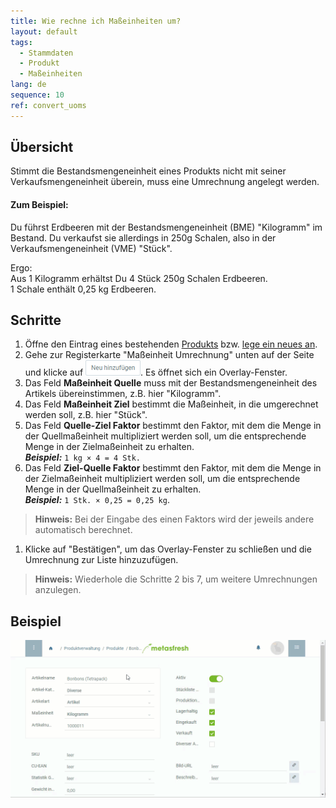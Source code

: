 ```yaml
---
title: Wie rechne ich Maßeinheiten um?
layout: default
tags:
  - Stammdaten
  - Produkt
  - Maßeinheiten
lang: de
sequence: 10
ref: convert_uoms
---
```


## Übersicht
Stimmt die Bestandsmengeneinheit eines Produkts nicht mit seiner Verkaufsmengeneinheit überein, muss eine Umrechnung angelegt werden.

#### Zum Beispiel:
Du führst Erdbeeren mit der Bestandsmengeneinheit (BME) "Kilogramm" im Bestand. Du verkaufst sie allerdings in 250g Schalen, also in der Verkaufsmengeneinheit (VME) "Stück".

Ergo:<br>
Aus 1 Kilogramm erhältst Du 4 Stück 250g Schalen Erdbeeren.<br>
1 Schale enthält 0,25 kg Erdbeeren.

## Schritte
1. Öffne den Eintrag eines bestehenden [Produkts](Menu) bzw. [lege ein neues an](NeuesProdukt).
1. Gehe zur Registerkarte "Maßeinheit Umrechnung" unten auf der Seite und klicke auf ![](assets/Neu_hinzufuegen_Button.png). Es öffnet sich ein Overlay-Fenster.
1. Das Feld **Maßeinheit Quelle** muss mit der Bestandsmengeneinheit des Artikels übereinstimmen, z.B. hier "Kilogramm".
1. Das Feld **Maßeinheit Ziel** bestimmt die Maßeinheit, in die umgerechnet werden soll, z.B. hier "Stück".
1. Das Feld **Quelle-Ziel Faktor** bestimmt den Faktor, mit dem die Menge in der Quellmaßeinheit multipliziert werden soll, um die entsprechende Menge in der Zielmaßeinheit zu erhalten.<br>
***Beispiel:*** `1 kg × 4 = 4 Stk.`
1. Das Feld **Ziel-Quelle Faktor** bestimmt den Faktor, mit dem die Menge in der Zielmaßeinheit multipliziert werden soll, um die entsprechende Menge in der Quellmaßeinheit zu erhalten.<br>
***Beispiel:*** `1 Stk. × 0,25 = 0,25 kg`.
 >**Hinweis:** Bei der Eingabe des einen Faktors wird der jeweils andere automatisch berechnet.

1. Klicke auf "Bestätigen", um das Overlay-Fenster zu schließen und die Umrechnung zur Liste hinzuzufügen.
 >**Hinweis:** Wiederhole die Schritte 2 bis 7, um weitere Umrechnungen anzulegen.

## Beispiel
![](assets/Masseinheiten_umrechnen.gif)
